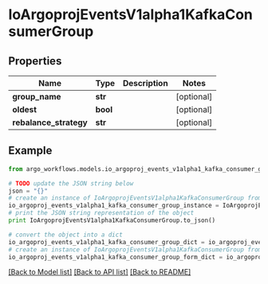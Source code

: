 # IoArgoprojEventsV1alpha1KafkaConsumerGroup


## Properties

Name | Type | Description | Notes
------------ | ------------- | ------------- | -------------
**group_name** | **str** |  | [optional] 
**oldest** | **bool** |  | [optional] 
**rebalance_strategy** | **str** |  | [optional] 

## Example

```python
from argo_workflows.models.io_argoproj_events_v1alpha1_kafka_consumer_group import IoArgoprojEventsV1alpha1KafkaConsumerGroup

# TODO update the JSON string below
json = "{}"
# create an instance of IoArgoprojEventsV1alpha1KafkaConsumerGroup from a JSON string
io_argoproj_events_v1alpha1_kafka_consumer_group_instance = IoArgoprojEventsV1alpha1KafkaConsumerGroup.from_json(json)
# print the JSON string representation of the object
print IoArgoprojEventsV1alpha1KafkaConsumerGroup.to_json()

# convert the object into a dict
io_argoproj_events_v1alpha1_kafka_consumer_group_dict = io_argoproj_events_v1alpha1_kafka_consumer_group_instance.to_dict()
# create an instance of IoArgoprojEventsV1alpha1KafkaConsumerGroup from a dict
io_argoproj_events_v1alpha1_kafka_consumer_group_form_dict = io_argoproj_events_v1alpha1_kafka_consumer_group.from_dict(io_argoproj_events_v1alpha1_kafka_consumer_group_dict)
```
[[Back to Model list]](../README.md#documentation-for-models) [[Back to API list]](../README.md#documentation-for-api-endpoints) [[Back to README]](../README.md)


